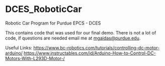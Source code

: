 # DCES_RoboticCar
Robotic Car Program for Purdue EPCS - DCES

This contains code that was used for our final demo. There is not a lot of code, if questions are needed email me
at mgaidas@purdue.edu. 

Useful Links:
https://www.bc-robotics.com/tutorials/controlling-dc-motor-arduino/
https://www.instructables.com/id/Arduino-How-to-Control-DC-Motors-With-L293D-Motor-/
